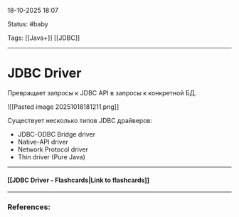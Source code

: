
18-10-2025 18:07

Status: #baby 

Tags: [[Java+]] [[JDBC]]

---
# JDBC Driver

Превращает запросы к JDBC API в запросы к конкретной БД. 

![[Pasted image 20251018181211.png]]


Существует несколько типов JDBC драйверов:
- JDBC-ODBC Bridge driver
- Native-API driver
- Network Protocol driver
- Thin driver (Pure Java)


----
#### [[JDBC Driver - Flashcards|Link to flashcards]]



---
### References:

